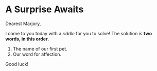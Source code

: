 # A Surprise Awaits

Dearest Marjory,

I come to you today with a *riddle* for you to solve! The solution is **two words, in this order**.

1. The name of our first pet.
2. Our word for affection.

Good luck!